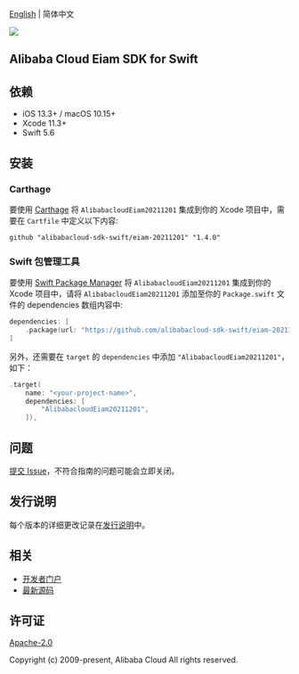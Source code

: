 [English](README.md) | 简体中文

![](https://aliyunsdk-pages.alicdn.com/icons/AlibabaCloud.svg)

## Alibaba Cloud Eiam SDK for Swift

## 依赖

- iOS 13.3+ / macOS 10.15+
- Xcode 11.3+
- Swift 5.6

## 安装

### Carthage

要使用 [Carthage](https://github.com/Carthage/Carthage) 将 `AlibabacloudEiam20211201` 集成到你的 Xcode 项目中，需要在 `Cartfile` 中定义以下内容:

```ogdl
github "alibabacloud-sdk-swift/eiam-20211201" "1.4.0"
```

### Swift 包管理工具

要使用 [Swift Package Manager](https://swift.org/package-manager/) 将 `AlibabacloudEiam20211201` 集成到你的 Xcode 项目中，请将 `AlibabacloudEiam20211201` 添加至你的 `Package.swift` 文件的 dependencies 数组内容中:

```swift
dependencies: [
    .package(url: "https://github.com/alibabacloud-sdk-swift/eiam-20211201.git", from: "1.4.0")
]
```

另外，还需要在 `target` 的 `dependencies` 中添加 `"AlibabacloudEiam20211201"`，如下：

```swift
.target(
    name: "<your-project-name>",
    dependencies: [
        "AlibabacloudEiam20211201",
    ]),
```

## 问题

[提交 Issue](https://github.com/alibabacloud-sdk-swift/eiam-20211201/issues/new)，不符合指南的问题可能会立即关闭。

## 发行说明

每个版本的详细更改记录在[发行说明](./ChangeLog.txt)中。

## 相关

* [开发者门户](https://next.api.aliyun.com/home)
* [最新源码](https://github.com/alibabacloud-sdk-swift/eiam-20211201)

## 许可证

[Apache-2.0](http://www.apache.org/licenses/LICENSE-2.0)

Copyright (c) 2009-present, Alibaba Cloud All rights reserved.
